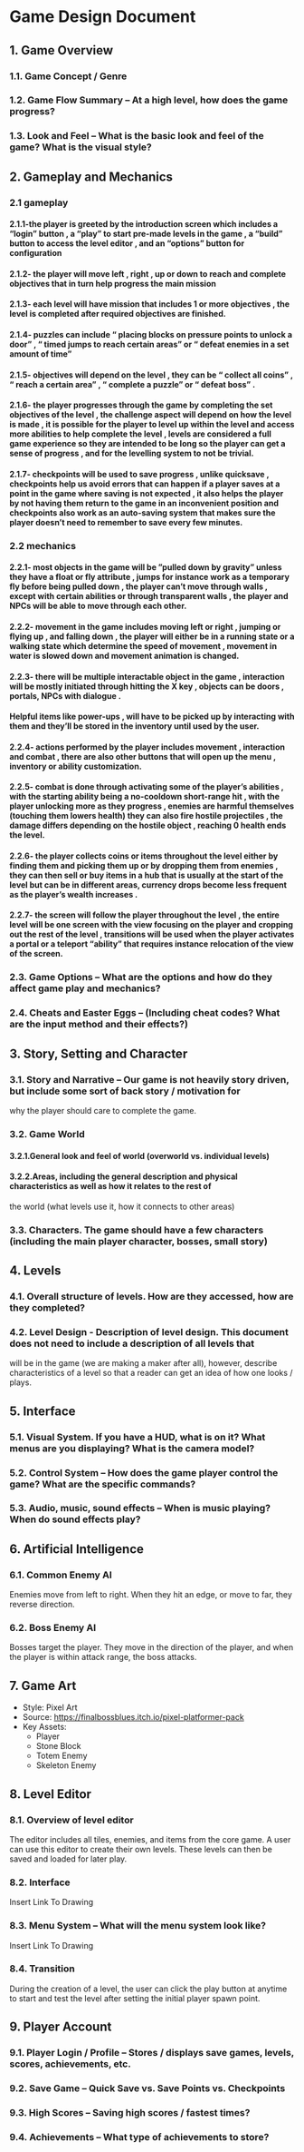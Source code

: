 # Game Design Document

## 1. Game Overview

### 1.1. Game Concept / Genre
### 1.2. Game Flow Summary – At a high level, how does the game progress?
### 1.3. Look and Feel – What is the basic look and feel of the game? What is the visual style?
## 2. Gameplay and Mechanics
### 2.1 gameplay
####  2.1.1-the player is greeted by the introduction screen which includes a “login” button , a “play” to start pre-made levels in the game , a “build” button to access the level editor , and an “options” button for configuration
####  2.1.2- the player will move left , right , up or down to reach and complete objectives that in turn help progress the main mission
#### 2.1.3- each level will have mission that includes 1 or more objectives , the level is completed after required objectives are finished.
#### 2.1.4- puzzles can include “ placing blocks  on pressure points to unlock a door” , “ timed jumps to reach certain areas” or “ defeat enemies in a set amount of time”
#### 2.1.5- objectives will depend on the level , they can be “ collect all coins” , “ reach a certain area” , “ complete a puzzle” or “ defeat boss” .
#### 2.1.6- the player progresses through the game by completing the set objectives of the level , the challenge aspect will depend on how the level is made  , it is possible for the player to level up within the level and access more abilities to help complete the level , levels are considered  a full game experience so they are intended to be long so the player can get a sense of progress , and for the levelling system to not be trivial. 
#### 2.1.7- checkpoints will be used  to save progress , unlike quicksave  , checkpoints help us avoid errors that can happen if a player saves at a point in the game where saving is not expected , it also helps the player by not having them return to the game in an inconvenient position and checkpoints also work as an auto-saving system that makes sure the player doesn’t need to remember to save every few minutes.
### 2.2 mechanics
#### 2.2.1- most objects in the game will be ”pulled down by gravity” unless they have a float or fly attribute  , jumps for instance work as a temporary fly  before being pulled down , the player can’t move through walls , except with certain abilities or through transparent walls , the player and NPCs will be able to move through each other.
#### 2.2.2- movement in the game includes moving left or right , jumping or flying up  , and falling down , the player will either be in a running state or a walking state  which determine the speed of movement , movement  in water is slowed down and  movement animation is changed.
#### 2.2.3- there will be multiple interactable object in the game  , interaction will be mostly initiated through hitting the X key , objects can be doors , portals, NPCs with dialogue .
####    Helpful items like power-ups , will have to be picked up by interacting with them and they’ll be stored        in the inventory until used by the user.
#### 2.2.4- actions performed by the player includes movement , interaction and combat , there are also other buttons that will open up the menu , inventory or ability customization.
#### 2.2.5- combat is done through  activating some of the player’s abilities , with the starting ability being a no-cooldown short-range hit  , with the player unlocking more as they progress , enemies  are  harmful themselves (touching them lowers health) they can also fire hostile projectiles  ,  the damage differs depending on the hostile object , reaching 0 health ends the level.
#### 2.2.6- the player collects coins or items throughout the level either by finding them and picking them up or by dropping them from enemies  , they can then sell or buy items in a hub that is usually at the start of the level but can be in different areas, currency drops become less frequent as the player’s wealth increases .
#### 2.2.7- the screen will follow the player throughout the level , the entire level will be one screen with the view focusing on the player and cropping out the rest of the level , transitions will be used when the player activates a portal or a teleport “ability” that requires instance relocation of the view of the screen.

### 2.3. Game Options – What are the options and how do they affect game play and mechanics?
### 2.4. Cheats and Easter Eggs – (Including cheat codes? What are the input method and their effects?)
## 3. Story, Setting and Character
### 3.1. Story and Narrative – Our game is not heavily story driven, but include some sort of back story / motivation for
why the player should care to complete the game.
### 3.2. Game World
#### 3.2.1.General look and feel of world (overworld vs. individual levels)
#### 3.2.2.Areas, including the general description and physical characteristics as well as how it relates to the rest of
the world (what levels use it, how it connects to other areas)
### 3.3. Characters. The game should have a few characters (including the main player character, bosses, small story)
## 4. Levels
### 4.1. Overall structure of levels. How are they accessed, how are they completed?
### 4.2. Level Design - Description of level design. This document does not need to include a description of all levels that
will be in the game (we are making a maker after all), however, describe characteristics of a level so that a
reader can get an idea of how one looks / plays.
## 5. Interface
### 5.1. Visual System. If you have a HUD, what is on it? What menus are you displaying? What is the camera model?
### 5.2. Control System – How does the game player control the game? What are the specific commands?
### 5.3. Audio, music, sound effects – When is music playing? When do sound effects play?
## 6. Artificial Intelligence
### 6.1. Common Enemy AI
   Enemies move from left to right. When they hit an edge, or move to far, they reverse direction.
### 6.2. Boss Enemy AI
   Bosses target the player. They move in the direction of the player, and when the player is within attack range, the boss attacks.
## 7. Game Art
- Style: Pixel Art
- Source: https://finalbossblues.itch.io/pixel-platformer-pack
- Key Assets:
  - Player
  - Stone Block
  - Totem Enemy
  - Skeleton Enemy
## 8. Level Editor
### 8.1. Overview of level editor
   The editor includes all tiles, enemies, and items from the core game. A user can use this editor to create their own levels. These levels can then be saved and loaded for later play.
### 8.2. Interface
   Insert Link To Drawing
### 8.3. Menu System – What will the menu system look like?
   Insert Link To Drawing
### 8.4. Transition 
   During the creation of a level, the user can click the play button at anytime to start and test the level after setting the initial player spawn point.
## 9. Player Account
### 9.1. Player Login / Profile – Stores / displays save games, levels, scores, achievements, etc.
### 9.2. Save Game – Quick Save vs. Save Points vs. Checkpoints
### 9.3. High Scores – Saving high scores / fastest times?
### 9.4. Achievements – What type of achievements to store? 
